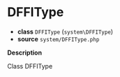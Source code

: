# DFFIType

- **class** `DFFIType` (`system\DFFIType`)
- **source** `system/DFFIType.php`

**Description**

Class DFFIType